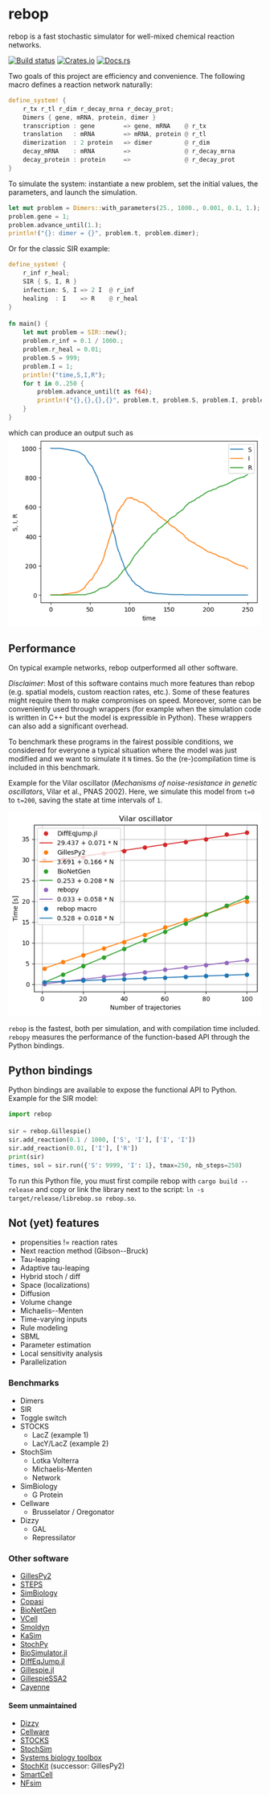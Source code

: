 # rebop

rebop is a fast stochastic simulator for well-mixed chemical reaction
networks.

[![Build status](https://github.com/Armavica/rebop/actions/workflows/rust.yml/badge.svg)](https://github.com/Armavica/rebop/actions/)
[![Crates.io](https://img.shields.io/crates/v/rebop)](https://crates.io/crates/rebop/)
[![Docs.rs](https://docs.rs/rebop/badge.svg)](https://docs.rs/rebop/)

Two goals of this project are efficiency and convenience.
The following macro defines a reaction network naturally:

``` rust
define_system! {
    r_tx r_tl r_dim r_decay_mrna r_decay_prot;
    Dimers { gene, mRNA, protein, dimer }
    transcription : gene        => gene, mRNA    @ r_tx
    translation   : mRNA        => mRNA, protein @ r_tl
    dimerization  : 2 protein   => dimer         @ r_dim
    decay_mRNA    : mRNA        =>               @ r_decay_mrna
    decay_protein : protein     =>               @ r_decay_prot
}
```

To simulate the system: instantiate a new problem, set the initial
values, the parameters, and launch the simulation.

``` rust
let mut problem = Dimers::with_parameters(25., 1000., 0.001, 0.1, 1.);
problem.gene = 1;
problem.advance_until(1.);
println!("{}: dimer = {}", problem.t, problem.dimer);
```

Or for the classic SIR example:

``` rust
define_system! {
    r_inf r_heal;
    SIR { S, I, R }
    infection: S, I => 2 I  @ r_inf
    healing  : I    => R    @ r_heal
}

fn main() {
    let mut problem = SIR::new();
    problem.r_inf = 0.1 / 1000.;
    problem.r_heal = 0.01;
    problem.S = 999;
    problem.I = 1;
    println!("time,S,I,R");
    for t in 0..250 {
        problem.advance_until(t as f64);
        println!("{},{},{},{}", problem.t, problem.S, problem.I, problem.R);
    }
}
```

which can produce an output such as
![SIR](https://github.com/Armavica/rebop/blob/master/sir.png)

## Performance

On typical example networks, rebop outperformed all other software.

*Disclaimer*: Most of this software contains much more features than
rebop (e.g. spatial models, custom reaction rates, etc.).  Some of these
features might require them to make compromises on speed.  Moreover,
some can be conveniently used through wrappers (for example when the
simulation code is written in C++ but the model is expressible in
Python).  These wrappers can also add a significant overhead.

To benchmark these programs in the fairest possible conditions, we
considered for everyone a typical situation where the model was just
modified and we want to simulate it `N` times.  So the (re-)compilation
time is included in this benchmark.

Example for the Vilar oscillator (*Mechanisms of noise-resistance in
genetic oscillators*, Vilar et al., PNAS 2002).  Here, we simulate this
model from `t=0` to `t=200`, saving the state at time intervals of `1`.

![Vilar oscillator performance](https://github.com/Armavica/rebop/blob/master/benches/vilar/vilar.png)

`rebop` is the fastest, both per simulation, and with compilation time
included. `rebopy` measures the performance of the function-based API
through the Python bindings.

## Python bindings

Python bindings are available to expose the functional API to Python.
Example for the SIR model:

``` python
import rebop

sir = rebop.Gillespie()
sir.add_reaction(0.1 / 1000, ['S', 'I'], ['I', 'I'])
sir.add_reaction(0.01, ['I'], ['R'])
print(sir)
times, sol = sir.run({'S': 9999, 'I': 1}, tmax=250, nb_steps=250)
```

To run this Python file, you must first compile rebop with `cargo build
--release` and copy or link the library next to the script: `ln -s
target/release/librebop.so rebop.so`.

## Not (yet) features

* propensities != reaction rates
* Next reaction method (Gibson--Bruck)
* Tau-leaping
* Adaptive tau-leaping
* Hybrid stoch / diff
* Space (localizations)
* Diffusion
* Volume change
* Michaelis--Menten
* Time-varying inputs
* Rule modeling
* SBML
* Parameter estimation
* Local sensitivity analysis
* Parallelization

### Benchmarks

* Dimers
* SIR
* Toggle switch
* STOCKS
    * LacZ (example 1)
    * LacY/LacZ (example 2)
* StochSim
    * Lotka Volterra
    * Michaelis-Menten
    * Network
* SimBiology
    * G Protein
* Cellware
    * Brusselator / Oregonator
* Dizzy
    * GAL
    * Repressilator

### Other software

* [GillesPy2](https://github.com/StochSS/GillesPy2)
* [STEPS](https://github.com/CNS-OIST/STEPS)
* [SimBiology](https://fr.mathworks.com/help/simbio/)
* [Copasi](http://copasi.org/)
* [BioNetGen](http://bionetgen.org/)
* [VCell](http://vcell.org/)
* [Smoldyn](http://www.smoldyn.org/)
* [KaSim](https://kappalanguage.org/)
* [StochPy](https://github.com/SystemsBioinformatics/stochpy)
* [BioSimulator.jl](https://github.com/alanderos91/BioSimulator.jl)
* [DiffEqJump.jl](https://github.com/SciML/DiffEqJump.jl)
* [Gillespie.jl](https://github.com/sdwfrost/Gillespie.jl)
* [GillespieSSA2](https://github.com/rcannood/GillespieSSA2)
* [Cayenne](https://github.com/quantumbrake/cayenne)

#### Seem unmaintained

* [Dizzy](http://magnet.systemsbiology.net/software/Dizzy/)
* [Cellware](http://www.bii.a-star.edu.sg/achievements/applications/cellware/)
* [STOCKS](https://doi.org/10.1093/bioinformatics/18.3.470)
* [StochSim](http://lenoverelab.org/perso/lenov/stochsim.html)
* [Systems biology toolbox](http://www.sbtoolbox.org/)
* [StochKit](https://github.com/StochSS/StochKit) (successor: GillesPy2)
* [SmartCell](http://software.crg.es/smartcell/)
* [NFsim](http://michaelsneddon.net/nfsim/)

